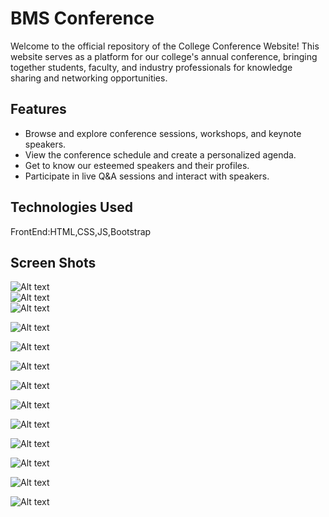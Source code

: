 
# BMS Conference

Welcome to the official repository of the College Conference Website! This website serves as a platform for our college's annual conference, bringing together students, faculty, and industry professionals for knowledge sharing and networking opportunities.

## Features
- Browse and explore conference sessions, workshops, and keynote speakers.
- View the conference schedule and create a personalized agenda.
- Get to know our esteemed speakers and their profiles.
- Participate in live Q&A sessions and interact with speakers.



## Technologies Used

FrontEnd:HTML,CSS,JS,Bootstrap




## Screen Shots

![Alt text](./ss/ss1.png?raw=true "Optional Title")
<br>
![Alt text](./ss/ss2.png?raw=true "Optional Title")
<br>
![Alt text](./ss/ss3.png?raw=true "Optional Title")
<br>

![Alt text](./ss/ss4.png?raw=true "Optional Title")
<br>

![Alt text](./ss/ss5.png?raw=true "Optional Title")
<br>

![Alt text](./ss/ss6.png?raw=true "Optional Title")
<br>

![Alt text](./ss/ss7.png?raw=true "Optional Title")
<br>

![Alt text](./ss/ss8.png?raw=true "Optional Title")
<br>

![Alt text](./ss/ss9.png?raw=true "Optional Title")
<br>

![Alt text](./ss/ss10.png?raw=true "Optional Title")
<br>

![Alt text](./ss/ss11.png?raw=true "Optional Title")
<br>

![Alt text](./ss/ss12.png?raw=true "Optional Title")
<br>

![Alt text](./ss/ss13.png?raw=true "Optional Title")

